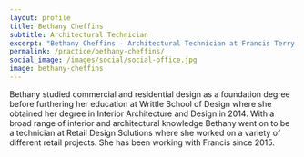 ```yaml
---
layout: profile
title: Bethany Cheffins
subtitle: Architectural Technician
excerpt: "Bethany Cheffins - Architectural Technician at Francis Terry and Associates"
permalink: /practice/bethany-cheffins/
social_image: /images/social/social-office.jpg
image: bethany-cheffins
---
```


<p>
Bethany studied commercial and residential design as a foundation degree before furthering her education at Writtle School of Design where she obtained her degree in Interior Architecture and Design in 2014. With a broad range of interior and architectural knowledge Bethany went on to be a technician at Retail Design Solutions where she worked on a variety of different retail projects. She has been working with Francis since 2015. 
</p>